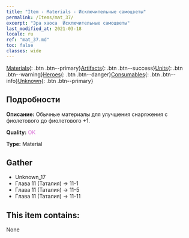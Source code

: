 ```yaml
---
title: "Item - Materials - Исключительные самоцветы"
permalink: /Items/mat_37/
excerpt: "Эра хаоса  Исключительные самоцветы"
last_modified_at: 2021-03-18
locale: ru
ref: "mat_37.md"
toc: false
classes: wide
---
```

 [Materials](/ru/Items/){: .btn .btn--primary}[Artifacts](/ru/Items/Artifacts/){: .btn .btn--success}[Units](/ru/Items/Units/){: .btn .btn--warning}[Heroes](/ru/Items/Heroes/){: .btn .btn--danger}[Consumables](/ru/Items/Consumables/){: .btn .btn--info}[Unknown](/ru/Items/Unknown/){: .btn .btn--primary}

## Подробности
 **Описание:** Обычные материалы для улучшения снаряжения c фиолетового до фиолетового +1.

 **Quality:** <span style="color: #DA70D6">OK</span>

 **Type:** Material

## Gather

*    Unknown_17 
*    Глава 11 (Таталия) -> 11-1 
*    Глава 11 (Таталия) -> 11-5 
*    Глава 11 (Таталия) -> 11-11 

## This item contains:

  None

